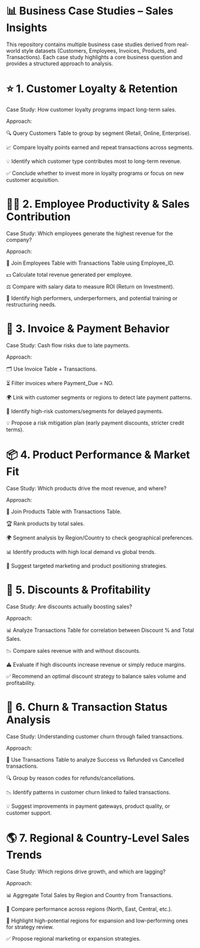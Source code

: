 # 📊 Business Case Studies – Sales Insights

This repository contains multiple business case studies derived from real-world style datasets (Customers, Employees, Invoices, Products, and Transactions).
Each case study highlights a core business question and provides a structured approach to analysis.

# ⭐ 1. Customer Loyalty & Retention

Case Study: How customer loyalty programs impact long-term sales.

Approach:

🔍 Query Customers Table to group by segment (Retail, Online, Enterprise).

📈 Compare loyalty points earned and repeat transactions across segments.

💡 Identify which customer type contributes most to long-term revenue.

✅ Conclude whether to invest more in loyalty programs or focus on new customer acquisition.

# 👨‍💼 2. Employee Productivity & Sales Contribution

Case Study: Which employees generate the highest revenue for the company?

Approach:

🔗 Join Employees Table with Transactions Table using Employee_ID.

💵 Calculate total revenue generated per employee.

⚖️ Compare with salary data to measure ROI (Return on Investment).

🎯 Identify high performers, underperformers, and potential training or restructuring needs.

# 📑 3. Invoice & Payment Behavior

Case Study: Cash flow risks due to late payments.

Approach:

🗂️ Use Invoice Table + Transactions.

⏳ Filter invoices where Payment_Due = NO.

🌍 Link with customer segments or regions to detect late payment patterns.

🚨 Identify high-risk customers/segments for delayed payments.

💡 Propose a risk mitigation plan (early payment discounts, stricter credit terms).

# 📦 4. Product Performance & Market Fit

Case Study: Which products drive the most revenue, and where?

Approach:

🔗 Join Products Table with Transactions Table.

🏆 Rank products by total sales.

🌍 Segment analysis by Region/Country to check geographical preferences.

📊 Identify products with high local demand vs global trends.

🎯 Suggest targeted marketing and product positioning strategies.

# 💸 5. Discounts & Profitability

Case Study: Are discounts actually boosting sales?

Approach:

📊 Analyze Transactions Table for correlation between Discount % and Total Sales.

📉 Compare sales revenue with and without discounts.

⚠️ Evaluate if high discounts increase revenue or simply reduce margins.

✅ Recommend an optimal discount strategy to balance sales volume and profitability.

# 🔄 6. Churn & Transaction Status Analysis

Case Study: Understanding customer churn through failed transactions.

Approach:

📂 Use Transactions Table to analyze Success vs Refunded vs Cancelled transactions.

🔍 Group by reason codes for refunds/cancellations.

📉 Identify patterns in customer churn linked to failed transactions.

💡 Suggest improvements in payment gateways, product quality, or customer support.

# 🌎 7. Regional & Country-Level Sales Trends

Case Study: Which regions drive growth, and which are lagging?

Approach:

📊 Aggregate Total Sales by Region and Country from Transactions.

📍 Compare performance across regions (North, East, Central, etc.).

🚀 Highlight high-potential regions for expansion and low-performing ones for strategy review.

✅ Propose regional marketing or expansion strategies.
